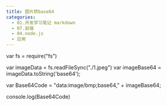 ```yaml
---
title: 图片转base64
categories:
  - 01.开发学习笔记 markdown
  - 07.前端
  - 04.node.js
  - 应用
---
```


var fs = require("fs")

var imageData = fs.readFileSync("./1.jpeg")
var imageBase64 = imageData.toString('base64');

var Base64Code = "data:image/bmp;base64," + imageBase64;

console.log(Base64Code)

